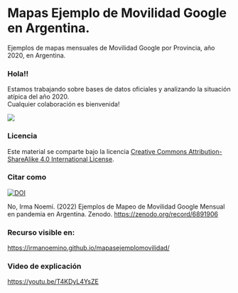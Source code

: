 # Mapas Ejemplo de Movilidad Google en Argentina. 
Ejemplos de mapas mensuales de Movilidad Google por Provincia, año 2020, en Argentina.

### Hola!!

Estamos trabajando sobre bases de datos oficiales y analizando la situación atípica del año 2020.  
Cualquier colaboración es bienvenida!  


![ ](https://c.tenor.com/GopcJIF_Y98AAAAC/lost-kermit.gif)


### Licencia

Este material se comparte bajo la licencia [Creative Commons Attribution-ShareAlike 4.0 International License](https://creativecommons.org/licenses/by-sa/4.0/deed.es_ES).

### Citar como

[![DOI](https://zenodo.org/badge/DOI/10.5281/zenodo.6891906.svg)](https://zenodo.org/record/6891906)

No, Irma Noemí. (2022) Ejemplos de Mapeo de Movilidad Google Mensual en pandemia en Argentina. Zenodo. https://zenodo.org/record/6891906

### Recurso visible en: 
https://irmanoemino.github.io/mapasejemplomovilidad/

### Video de explicación
https://youtu.be/T4KDyL4YsZE

